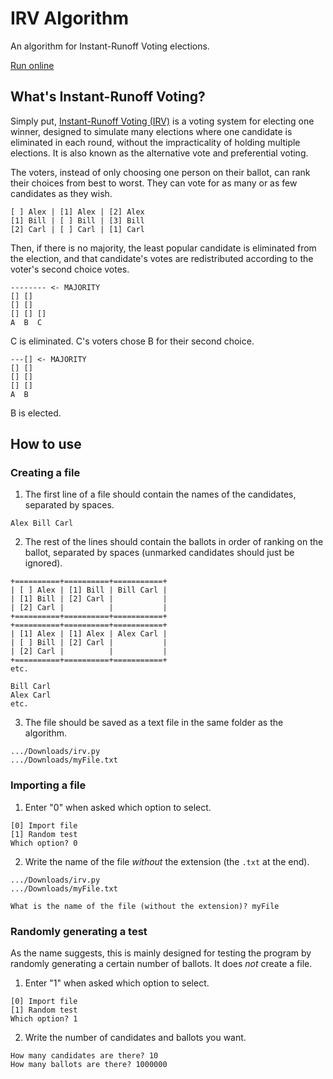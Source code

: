 # IRV Algorithm
An algorithm for Instant-Runoff Voting elections.

[Run online](https://repl.it/@hablabemails/IRV-Algorithm-1)

## What's Instant-Runoff Voting?
Simply put, [Instant-Runoff Voting (IRV)](https://en.wikipedia.org/wiki/Instant-runoff_voting) is a voting system for electing one winner, designed to simulate many elections where one candidate is eliminated in each round, without the impracticality of holding multiple elections. It is also known as the alternative vote and preferential voting.

The voters, instead of only choosing one person on their ballot, can rank their choices from best to worst. They can vote for as many or as few candidates as they wish.
```
[ ] Alex | [1] Alex | [2] Alex
[1] Bill | [ ] Bill | [3] Bill
[2] Carl | [ ] Carl | [1] Carl
```
Then, if there is no majority, the least popular candidate is eliminated from the election, and that candidate's votes are redistributed according to the voter's second choice votes.
```
-------- <- MAJORITY
[] []
[] []
[] [] []
A  B  C
```
C is eliminated.
C's voters chose B for their second choice.
```
---[] <- MAJORITY
[] []
[] []
[] []
A  B
```
B is elected.

## How to use
### Creating a file
1. The first line of a file should contain the names of the candidates, separated by spaces.
```
Alex Bill Carl
```
2. The rest of the lines should contain the ballots in order of ranking on the ballot, separated by spaces (unmarked candidates should just be ignored).
```
+==========+==========+===========+
| [ ] Alex | [1] Bill | Bill Carl |
| [1] Bill | [2] Carl |           |
| [2] Carl |          |           |
+==========+==========+===========+
+==========+==========+===========+
| [1] Alex | [1] Alex | Alex Carl |
| [ ] Bill | [2] Carl |           |
| [2] Carl |          |           |
+==========+==========+===========+
etc.
```
```
Bill Carl
Alex Carl
etc.
```
3. The file should be saved as a text file in the same folder as the algorithm.
```
.../Downloads/irv.py
.../Downloads/myFile.txt
```

### Importing a file
1. Enter "0" when asked which option to select.
```
[0] Import file
[1] Random test
Which option? 0
```
2. Write the name of the file _without_ the extension (the `.txt` at the end).
```
.../Downloads/irv.py
.../Downloads/myFile.txt
```
```
What is the name of the file (without the extension)? myFile
```
### Randomly generating a test
As the name suggests, this is mainly designed for testing the program by randomly generating a certain number of ballots. It does _not_ create a file.

1. Enter "1" when asked which option to select.
```
[0] Import file
[1] Random test
Which option? 1
```
2. Write the number of candidates and ballots you want.
```
How many candidates are there? 10
How many ballots are there? 1000000
```
